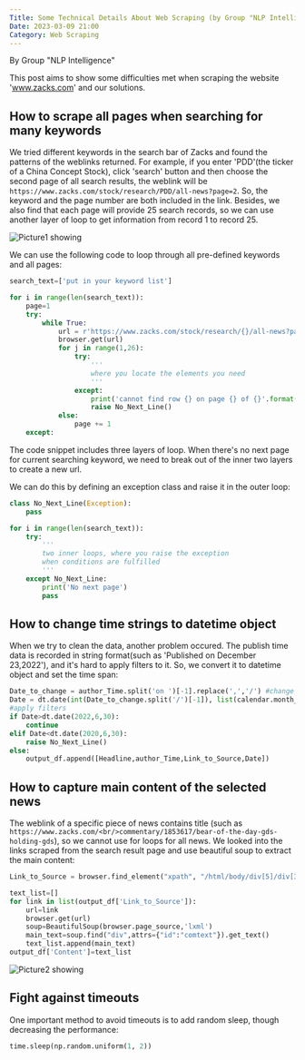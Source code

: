 ```yaml
---
Title: Some Technical Details About Web Scraping (by Group "NLP Intelligence")
Date: 2023-03-09 21:00
Category: Web Scraping
---
```


By Group "NLP Intelligence"

This post aims to show some difficulties met when scraping the website 'www.zacks.com' and our solutions. 


## How to scrape all pages when searching for many keywords

We tried different keywords in the search bar of Zacks and found the patterns of the weblinks returned. For example, if you enter 'PDD'(the ticker of a China Concept Stock), click 'search' button and then choose the second page of all search results, the weblink will be `https://www.zacks.com/stock/research/PDD/all-news?page=2`. So, the keyword and the page number are both included in the link. Besides, we also find that each page will provide 25 search records, so we can use another layer of loop to get information from record 1 to record 25.

![Picture1 showing]({static}/images/NLP-Intelligence-Post03_pic1.png)

We can use the following code to loop through all pre-defined keywords and all pages:
```python
search_text=['put in your keyword list']

for i in range(len(search_text)):
    page=1
    try:
        while True:
            url = r'https://www.zacks.com/stock/research/{}/all-news?page={}'.format(search_text[i], page)
            browser.get(url)
            for j in range(1,26):
                try:
                    '''
                    where you locate the elements you need
                    '''
                except:
                    print('cannot find row {} on page {} of {}'.format(j, page,search_text[i]))
                    raise No_Next_Line()
            else:
                page += 1
    except:
```

 The code snippet includes three layers of loop. When there's no next page for current searching keyword, we need to break out of the inner two layers to create a new url.

We can do this by defining an exception class and raise it in the outer loop:
```python
class No_Next_Line(Exception):
    pass

for i in range(len(search_text)):
    try:
        '''
        two inner loops, where you raise the exception 
        when conditions are fulfilled
        '''
    except No_Next_Line:
        print('No next page')
        pass
```


## How to change time strings to datetime object

When we try to clean the data, another problem occured. The publish time data is recorded in string format(such as 'Published on December 23,2022'), and it's hard to apply filters to it. So, we convert it to datetime object and set the time span:
```python
Date_to_change = author_Time.split('on ')[-1].replace(',','/') #change time info formati into 'March 22/2022'
Date = dt.date(int(Date_to_change.split('/')[-1]), list(calendar.month_name).index(Date_to_change.split(' ')[0]), int(Date_to_change.split('/')[0][-2:])) #such as dt.date(2022, 3, 22)
#apply filters
if Date>dt.date(2022,6,30):
    continue
elif Date<dt.date(2020,6,30):
    raise No_Next_Line()
else:                        
    output_df.append([Headline,author_Time,Link_to_Source,Date])
```


## How to capture main content of the selected news

The weblink of a specific piece of news contains title (such as `https://www.zacks.com/<br/>commentary/1853617/bear-of-the-day-gds-holding-gds`), so we cannot use for loops for all news. We looked into the links scraped from the search result page and use beautiful soup to extract the main content:

```python
Link_to_Source = browser.find_element("xpath", "/html/body/div[5]/div[3]/div[2]/section/div[1]/div/div/div[{}]/h3/a".format(j)).get_attribute('href')

text_list=[]
for link in list(output_df['Link_to_Source']):
    url=link
    browser.get(url)
    soup=BeautifulSoup(browser.page_source,'lxml')
    main_text=soup.find("div",attrs={"id":"comtext"}).get_text()
    text_list.append(main_text)
output_df['Content']=text_list
```
![Picture2 showing]({static}/images/NLP-Intelligence-Post03_pic2.png)


## Fight against timeouts
One important method to avoid timeouts is to add random sleep, though decreasing the performance:
```python
time.sleep(np.random.uniform(1, 2))
```


